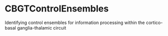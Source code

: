 # CBGTControlEnsembles
Identifying control ensembles for information processing within the cortico-basal ganglia-thalamic circuit
